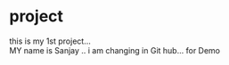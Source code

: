 # project
this is my 1st project... 
<br>
MY name is Sanjay .. i am changing in Git hub... for Demo
